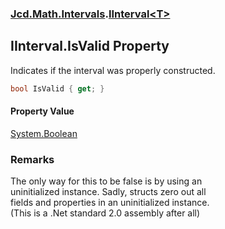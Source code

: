 ### [Jcd.Math.Intervals](Jcd.Math.Intervals.md 'Jcd.Math.Intervals').[IInterval&lt;T&gt;](Jcd.Math.Intervals.IInterval_T_.md 'Jcd.Math.Intervals.IInterval<T>')

## IInterval<T>.IsValid Property

Indicates if the interval was properly constructed.

```csharp
bool IsValid { get; }
```

#### Property Value
[System.Boolean](https://docs.microsoft.com/en-us/dotnet/api/System.Boolean 'System.Boolean')

### Remarks
The only way for this to be false is by using an  
uninitialized instance. Sadly, structs zero out all  
fields and properties in an uninitialized instance.  
(This is a .Net standard 2.0 assembly after all)